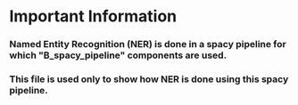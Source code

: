 # Important Information
### Named Entity Recognition (NER) is done in a spacy pipeline for which **"B_spacy_pipeline"** components are used. 
### This file is used only to show how NER is done using this spacy pipeline.